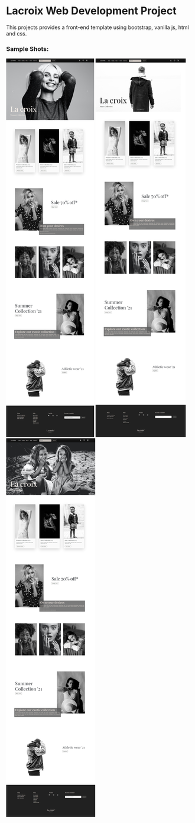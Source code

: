 # Lacroix Web Development Project
This projects provides a front-end template using bootstrap, vanilla js, html and css.
### Sample Shots:
![Women's](Women's.jpeg)
![Men's](Men's.jpeg)
![Kids'](Kids'.jpeg)
